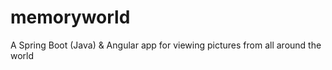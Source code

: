 # memoryworld
A Spring Boot (Java) &amp; Angular app for viewing pictures from all around the world
